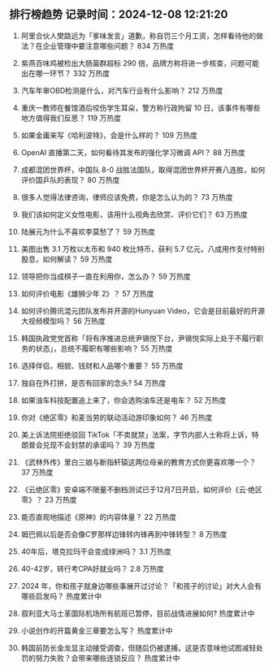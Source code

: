 
## 排行榜趋势 记录时间：2024-12-08 12:21:20
  
  1. 阿里合伙人樊路远为「爹味发言」道歉，称自罚三个月工资，怎样看待他的做法？在企业管理中要注意哪些问题？ 834 万热度
    
  2. 紫燕百味鸡被检出大肠菌群超标 290 倍，品牌方称将进一步核查，问题可能出在哪一环节？ 332 万热度
    
  3. 汽车年审OBD检测是什么，对汽车行业有什么影响？ 212 万热度
    
  4. 重庆一教师在餐馆酒后咬伤学生耳朵，警方称行政拘留 10 日，该事件有哪些地方值得我们反思？ 119 万热度
    
  5. 如果金庸来写《哈利波特》，会是什么样的？ 109 万热度
    
  6. OpenAI 直播第二天，如何看待其发布的强化学习微调 API？ 88 万热度
    
  7. 成都混团世界杯，中国队 8-0 战胜法国队，取得混团世界杯开赛八连胜，如何评价国乒队的表现？ 80 万热度
    
  8. 很多人觉得法律咨询，律师应该免费，你是怎么认为的？ 73 万热度
    
  9. 我们该如何定义女性电影，该用什么视角去欣赏、评价它们？ 63 万热度
    
  10. 陆展元为什么不喜欢李莫愁了？ 59 万热度
    
  11. 美图出售 3.1 万枚以太币和 940 枚比特币，获利 5.7 亿元，八成用作支付特别股息，如何解读？ 59 万热度
    
  12. 领导把你当成棋子一直在利用你，怎么办？ 59 万热度
    
  13. 如何评价电影《雄狮少年 2》？ 57 万热度
    
  14. 如何评价腾讯混元团队发布并开源的Hunyuan Video，它会是目前最好的开源大视频模型吗？ 56 万热度
    
  15. 韩国执政党党首称「将有序推进总统尹锡悦下台，尹锡悦实际上处于不履行职务的状态」，总统不履职有哪些影响？ 55 万热度
    
  16. 选择伴侣，相貌、钱财和人品哪个重要？ 55 万热度
    
  17. 独自在外打拼，是否有回家的念头? 54 万热度
    
  18. 如果油车科技配置追上来了，你会选购油车还是电车？ 52 万热度
    
  19. 你对《绝区零》和麦当劳的联动活动游印象如何？ 46 万热度
    
  20. 美上诉法院拒绝驳回 TikTok「不卖就禁」法案，字节内部人士称将上诉，特朗普会兑现不会封禁的承诺吗？ 39 万热度
    
  21. 《武林外传》里白三娘与断指轩辕这两位母亲的教育方式你更喜欢哪一个？ 37 万热度
    
  22. 《云绝区零》安卓端不限量不删档测试已于12月7日开启，如何评价《云·绝区零》？ 23 万热度
    
  23. 能否直观地描述《原神》的内容体量？ 22 万热度
    
  24. 姆巴佩以后是否会像C罗那样边锋转内锋再到中锋转型？ 8 万热度
    
  25. 40年后，塔克拉玛干会变成绿洲吗？ 3.1 万热度
    
  26. 40-42岁，转行考CPA好就业吗？ 2.8 万热度
    
  27. 2024 年，你和孩子就身边哪些事展开过讨论？「和孩子的讨论」对大人会有哪些启发吗？ 热度累计中
    
  28. 叙利亚大马士革国际机场所有航班已暂停，目前战情进展如何? 热度累计中
    
  29. 小说创作的开篇黄金三章要怎么写？ 热度累计中
    
  30. 韩国前防长金龙显主动接受调查，但随后仍被逮捕，这是否意味他试图减轻处罚的努力失败？会带来哪些连锁反应？ 热度累计中
    